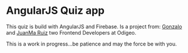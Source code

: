 # AngularJS Quiz app

This quiz is build with AngularJS and Firebase. Is a project from: [Gonzalo](http://gonzaga-running.com/) and [JuanMa Ruiz](http://www.juanmaruiz.com) two Frontend Developers at Odigeo.


This is a work in progress...be patience and may the force be with you.